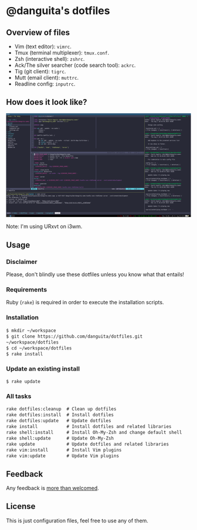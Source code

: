 # @danguita's dotfiles

## Overview of files

- Vim (text editor): `vimrc`.
- Tmux (terminal multiplexer): `tmux.conf`.
- Zsh (interactive shell): `zshrc`.
- Ack/The silver searcher (code search tool): `ackrc`.
- Tig (git client): `tigrc`.
- Mutt (email client): `muttrc`.
- Readline config: `inputrc`.

## How does it look like?

![Terminal overview](screenshots/terminal-overview.png)

Note: I'm using URxvt on i3wm.

## Usage

### Disclaimer

Please, don't blindly use these dotfiles unless you know what that
entails!

### Requirements

Ruby (`rake`) is required in order to execute the installation scripts.

### Installation

```
$ mkdir ~/workspace
$ git clone https://github.com/danguita/dotfiles.git ~/workspace/dotfiles
$ cd ~/workspace/dotfiles
$ rake install
```

### Update an existing install

```
$ rake update
```

### All tasks

```
rake dotfiles:cleanup  # Clean up dotfiles
rake dotfiles:install  # Install dotfiles
rake dotfiles:update   # Update dotfiles
rake install           # Install dotfiles and related libraries
rake shell:install     # Install Oh-My-Zsh and change default shell
rake shell:update      # Update Oh-My-Zsh
rake update            # Update dotfiles and related libraries
rake vim:install       # Install Vim plugins
rake vim:update        # Update Vim plugins
```

## Feedback

Any feedback is [more than welcomed](https://github.com/danguita/dotfiles/issues).

## License

This is just configuration files, feel free to use any of them.

